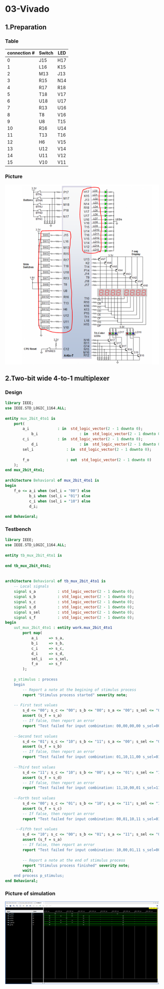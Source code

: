 # 03-Vivado

## 1.Preparation

### Table 
connection #|Switch|LED
-|-|-
0 |J15|H17
1 |L16|K15
2 |M13|J13
3 |R15|N14
4 |R17|R18
5 |T18|V17
6 |U18|U17
7 |R13|U16
8 |T8 |V16
9 |U8 |T15
10|R16|U14
11|T13|T16
12|H6 |V15
13|U12|V14
14|U11|V12
15|V10|V11

### Picture
![alt text](https://github.com/xrotre05/Digital-electronics-1/blob/main/Labs/03-Vivado/Pins.PNG "pins")

## 2.Two-bit wide 4-to-1 multiplexer

### Design
```vhdl
library IEEE;
use IEEE.STD_LOGIC_1164.ALL;

entity mux_2bit_4to1 is
    port(
        a_i           	: in  std_logic_vector(2 - 1 downto 0);
		    b_i				  	  : in  std_logic_vector(2 - 1 downto 0);
        c_i           	: in  std_logic_vector(2 - 1 downto 0);
		    d_i				  	  : in  std_logic_vector(2 - 1 downto 0);
        sel_i   	 	    : in  std_logic_vector(2 - 1 downto 0);
        
        f_o			        : out  std_logic_vector(2 - 1 downto 0)
    );
end mux_2bit_4to1;

architecture Behavioral of mux_2bit_4to1 is
begin
    f_o <= a_i when (sel_i = "00") else 
           b_i when (sel_i = "01") else
           c_i when (sel_i = "10") else
           d_i;  

end Behavioral;
```

### Testbench
```vhdl
library IEEE;
use IEEE.STD_LOGIC_1164.ALL;

entity tb_mux_2bit_4to1 is

end tb_mux_2bit_4to1;


architecture Behavioral of tb_mux_2bit_4to1 is
    -- Local signals
    signal s_a          : std_logic_vector(2 - 1 downto 0);
    signal s_b          : std_logic_vector(2 - 1 downto 0);
    signal s_c          : std_logic_vector(2 - 1 downto 0);
    signal s_d          : std_logic_vector(2 - 1 downto 0);
    signal s_sel        : std_logic_vector(2 - 1 downto 0);
    signal s_f          : std_logic_vector(2 - 1 downto 0);
begin
    uut_mux_2bit_4to1 : entity work.mux_2bit_4to1
        port map(
            a_i     => s_a,
            b_i     => s_b,
            c_i     => s_c,
            d_i     => s_d,
            sel_i   => s_sel,
            f_o     => s_f
        );

    p_stimulus : process
    begin
        -- Report a note at the begining of stimulus process
        report "Stimulus process started" severity note;

    -- First test values
        s_d <= "00"; s_c <= "00"; s_b <= "00"; s_a <= "00"; s_sel <= "00"; wait for 100 ns;      
        assert (s_f = s_a)
        -- If false, then report an error
        report "Test failed for input combination: 00,00,00,00 s_sel=00" severity error;
        
    --Second test values    
        s_d <= "01"; s_c <= "10"; s_b <= "11"; s_a <= "00"; s_sel <= "01"; wait for 100 ns;
        assert (s_f = s_b)
        -- If false, then report an error
        report "Test failed for input combination: 01,10,11,00 s_sel=01" severity error;
        
    --Third test values
    	s_d <= "11"; s_c <= "10"; s_b <= "00"; s_a <= "01"; s_sel <= "11"; wait for 100 ns;
        assert (s_f = s_d)
        -- If false, then report an error
        report "Test failed for input combination: 11,10,00,01 s_sel=11" severity error;
    
    --Forth test values    
        s_d <= "00"; s_c <= "01"; s_b <= "10"; s_a <= "11"; s_sel <= "10"; wait for 100 ns;
        assert (s_f = s_c)
        -- If false, then report an error
        report "Test failed for input combination: 00,01,10,11 s_sel=01" severity error;
     
     --Fifth test values   
        s_d <= "10"; s_c <= "00"; s_b <= "01"; s_a <= "11"; s_sel <= "00"; wait for 100 ns;
        assert (s_f = s_a)
        -- If false, then report an error
        report "Test failed for input combination: 10,00,01,11 s_sel=00" severity error;
           
        -- Report a note at the end of stimulus process
        report "Stimulus process finished" severity note;
        wait;
    end process p_stimulus;
end Behavioral;
```

### Picture of simulation
![alt text](https://github.com/xrotre05/Digital-electronics-1/blob/main/Labs/03-Vivado/simulation.PNG "simulation")
